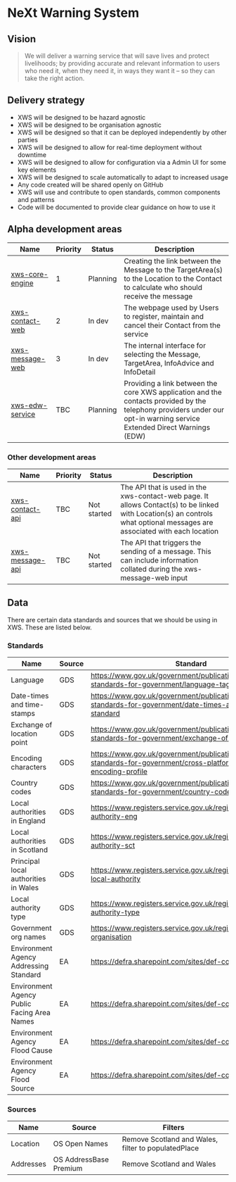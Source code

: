 # NeXt Warning System

## Vision

> We will deliver a warning service that will save lives and protect livelihoods; by providing accurate and relevant information to users who need it, when they need it, in ways they want it – so they can take the right action.

## Delivery strategy

* XWS will be designed to be hazard agnostic
* XWS will be designed to be organisation agnostic
* XWS will be designed so that it can be deployed independently by other parties
* XWS will be designed to allow for real-time deployment without downtime
* XWS will be designed to allow for configuration via a Admin UI for some key elements
* XWS will be designed to scale automatically to adapt to increased usage
* Any code created will be shared openly on GitHub
* XWS will use and contribute to open standards, common components and patterns
* Code will be documented to provide clear guidance on how to use it

## Alpha development areas <a name="alpha"></a>

| Name            | Priority              | Status  |   Description  |
| -------------   | -------------         | ---     | ---            |
| [xws-core-engine](https://github.com/NeXt-Warning-System/documentation/tree/master/xws-core-engine) | 1        | Planning    | Creating the link between the Message to the TargetArea(s) to the Location to the Contact to calculate who should receive the message |
| [xws-contact-web](https://github.com/NeXt-Warning-System/documentation/tree/master/xws-contact-web) | 2        | In dev      | The webpage used by Users to register, maintain and cancel their Contact from the service |
| [xws-message-web](https://github.com/NeXt-Warning-System/documentation/tree/master/xws-message-web) | 3        | In dev      | The internal interface for selecting the Message, TargetArea, InfoAdvice and InfoDetail |
| [xws-edw-service](https://github.com/NeXt-Warning-System/documentation/tree/master/xws-edw-service) | TBC      | Planning    | Providing a link between the core XWS application and the contacts provided by the telephony providers under our opt-in warning service Extended Direct Warnings (EDW) | 


### Other development areas

| Name            | Priority              | Status  |   Description  |
| -------------   | -------------         | ---     | ---            |
| [xws-contact-api](https://github.com/NeXt-Warning-System/documentation/tree/master/xws-contact-api) | TBC      | Not started | The API that is used in the xws-contact-web page. It allows Contact(s) to be linked with Location(s) an controls what optional messages are associated with each location |
| [xws-message-api](https://github.com/NeXt-Warning-System/documentation/tree/master/xws-message-api) | TBC      | Not started | The API that triggers the sending of a message. This can include information collated during the xws-message-web input |


## Data

There are certain data standards and sources that we should be using in XWS. These are listed below.

### Standards

| Name                                        | Source          | Standard  | 
| -------------                               |------------     |---------- |
| Language                                    | GDS             | https://www.gov.uk/government/publications/open-standards-for-government/language-tags |
| Date-times and time-stamps                  | GDS             | https://www.gov.uk/government/publications/open-standards-for-government/date-times-and-time-stamps-standard |
| Exchange of location point                  | GDS             | https://www.gov.uk/government/publications/open-standards-for-government/exchange-of-location-point |
| Encoding characters                         | GDS             | https://www.gov.uk/government/publications/open-standards-for-government/cross-platform-character-encoding-profile |
| Country codes                               | GDS             | https://www.gov.uk/government/publications/open-standards-for-government/country-codes |
| Local authorities in England                | GDS             | https://www.registers.service.gov.uk/registers/local-authority-eng |
| Local authorities in Scotland               | GDS             | https://www.registers.service.gov.uk/registers/local-authority-sct |
| Principal local authorities in Wales        | GDS             | https://www.registers.service.gov.uk/registers/principal-local-authority |
| Local authority type                        | GDS             | https://www.registers.service.gov.uk/registers/local-authority-type |
| Government org names                        | GDS             | https://www.registers.service.gov.uk/registers/government-organisation |
| Environment Agency Addressing Standard      | EA              | https://defra.sharepoint.com/sites/def-contentcloud/ |
| Environment Agency Public Facing Area Names | EA              | https://defra.sharepoint.com/sites/def-contentcloud/ |
| Environment Agency Flood Cause              | EA              | https://defra.sharepoint.com/sites/def-contentcloud/ |
| Environment Agency Flood Source             | EA              | https://defra.sharepoint.com/sites/def-contentcloud/ |


### Sources

| Name           | Source                 | Filters  |
| -------------  | ------------           | ------   |
| Location       | OS Open Names          | Remove Scotland and Wales, filter to populatedPlace |
| Addresses      | OS AddressBase Premium | Remove Scotland and Wales |
